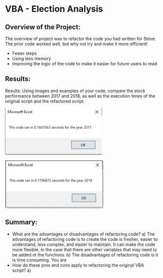 # VBA - Election Analysis

## Overview of the Project:
The overview of project was to refactor the code you had written for Steve. The prior code worked well, but why not try and make it more efficient! 
  * Fewer steps
  * Using less memory
  * Improving the logic of the code to make it easier for future users to read


## Results:
Results: Using images and examples of your code, compare the stock performance between 2017 and 2018, as well as the execution times of the original script and the refactored script.

![](Resources/VBA_Challenge_2017.PNG)


![](Resources/VBA_Challenge_2018.PNG)



## Summary:
   * What are the advantages or disadvantages of refactoring code?
        a) The advantages of refactoring code is to create the code is fresher, easier to understand, less complex, and easier to maintain. It can make the code more flexible, in the case that there are other variables that may need to be added ot the functions.
        b) The disadvantages of refactoring code is it is time consuming. You are 
   * How do these pros and cons apply to refactoring the original VBA script?
        a) 
